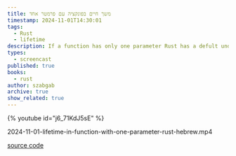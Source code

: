 ```yaml
---
title: משך חיים בפונקציה עם פרמטר אחד
timestamp: 2024-11-01T14:30:01
tags:
  - Rust
  - lifetime
description: If a function has only one parameter Rust has a defult understanding of the lifetime of that parameter. Sometimes it is incorrect.
types:
  - screencast
published: true
books:
  - rust
author: szabgab
archive: true
show_related: true
---
```



{% youtube id="j6_71KdJ5sE" %}

2024-11-01-lifetime-in-function-with-one-parameter-rust-hebrew.mp4


[source code](https://rust.code-maven.com/slides/rust/function-receiving-and-returning-one-reference.html)

